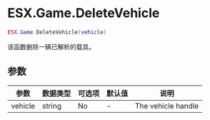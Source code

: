 # ESX.Game.DeleteVehicle

```lua
ESX.Game.DeleteVehicle(vehicle)
```

该函数删除一辆已解析的载具。

## 参数

| 参数     | 数据类型   | 可选项    | 默认值        | 说明               |
|----------|-----------|----------|---------------|--------------------|
| vehicle  | string    | No       | -             | The vehicle handle |
